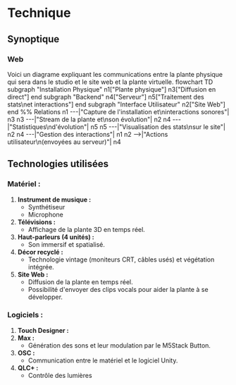 # Technique

## Synoptique

### Web
Voici un diagrame expliquant les communications entre la plante physique qui sera dans le studio et le site web et la plante virtuelle.
flowchart TD subgraph "Installation Physique" n1["Plante physique"] n3["Diffusion en direct"] end subgraph "Backend" n4["Serveur"] n5["Traitement des stats\net interactions"] end subgraph "Interface Utilisateur" n2["Site Web"] end %% Relations n1 ---|"Capture de l'installation et\ninteractions sonores"| n3 n3 ---|"Stream de la plante et\nson évolution"| n2 n4 ---|"Statistiques\nd'évolution"| n5 n5 ---|"Visualisation des stats\nsur le site"| n2 n4 ---|"Gestion des interactions"| n1 n2 -->|"Actions utilisateur\n(envoyées au serveur)"| n4


## **Technologies utilisées**

### **Matériel :**  
1. **Instrument de musique :**  
   - Synthétiseur
   - Microphone
2. **Télévisions :**  
   - Affichage de la plante 3D en temps réel. 
3. **Haut-parleurs (4 unités) :**  
   - Son immersif et spatialisé.  
4. **Décor recyclé :**  
   - Technologie vintage (moniteurs CRT, câbles usés) et végétation intégrée.
5. **Site Web :**  
   - Diffusion de la plante en temps réel.
   - Possibilité d'envoyer des clips vocals pour aider la plante à se développer.  

### **Logiciels :**  
1. **Touch Designer :**  
2. **Max :**  
   - Génération des sons et leur modulation par le M5Stack Button.  
3. **OSC :**  
   - Communication entre le matériel et le logiciel Unity.  
4. **QLC+ :**  
   - Contrôle des lumières

